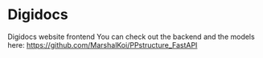 # Digidocs
Digidocs website frontend
You can check out the backend and the models here: https://github.com/MarshalKoi/PPstructure_FastAPI
